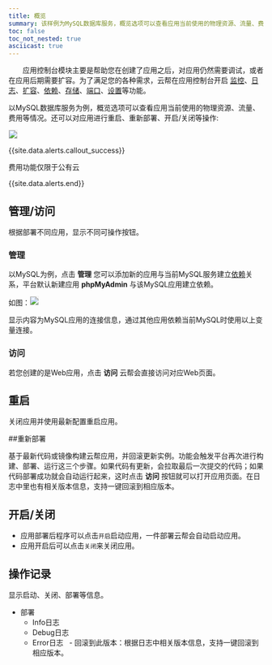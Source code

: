```yaml
---
title: 概览
summary: 该样例为MySQL数据库服务，概览选项可以查看应用当前使用的物理资源、流量、费用等情况。还可以对应用进行重启、重新部署、开启/关闭等操作。
toc: false
toc_not_nested: true
asciicast: true
---
```


<div id="toc"></div>

&emsp;&emsp;应用控制台模块主要是帮助您在创建了应用之后，对应用仍然需要调试，或者在应用后期需要扩容。为了满足您的各种需求，云帮在应用控制台开启 [监控](myapp-platform-monitor.html)、[日志](myapp-platform-logs.html)、[扩容](myapp-platform-capacity.html)、[依赖](myapp-platform-reliance.html)、[存储](myapp-platform-memory.html)、[端口](myapp-platform-port.html)、[设置](myapp-platform-settings.html)等功能。

以MySQL数据库服务为例，概览选项可以查看应用当前使用的物理资源、流量、费用等情况。还可以对应用进行重启、重新部署、开启/关闭等操作:

<img src="https://static.goodrain.com/images/acp/docs/user-docs/myapps/myapp-platform-overview-1.png" style="border:1px solid #eee;max-width:100%" />

{{site.data.alerts.callout_success}}

费用功能仅限于公有云

{{site.data.alerts.end}}

## 管理/访问

根据部署不同应用，显示不同可操作按钮。

### 管理

以MySQL为例，点击 **管理** 您可以添加新的应用与当前MySQL服务建立[依赖](myapp-platform-reliance.html)关系，平台默认新建应用 **phpMyAdmin** 与该MySQL应用建立依赖。

如图：<img src="https://static.goodrain.com/images/acp/docs/user-docs/myapps/myapp-platform-overview-2.png" style="border:1px solid #eee;max-width:100%" />

显示内容为MySQL应用的连接信息，通过其他应用依赖当前MySQL时使用以上变量连接。

### 访问

若您创建的是Web应用，点击 **访问** 云帮会直接访问对应Web页面。

## 重启

关闭应用并使用最新配置重启应用。

##重新部署

基于最新代码或镜像构建云帮应用，并回滚更新实例。功能会触发平台再次进行构建、部署、运行这三个步骤。如果代码有更新，会拉取最后一次提交的代码；如果代码部署成功就会自动运行起来，这时点击 **访问** 按钮就可以打开应用页面。在日志中里也有相关版本信息，支持一键回滚到相应版本。

## 开启/关闭

   - 应用部署后程序可以点击`开启`启动应用，一件部署云帮会自动启动应用。
   - 应用开启后可以点击`关闭`来关闭应用。

## 操作记录

显示启动、关闭、部署等信息。

   - 部署
        - Info日志
        - Debug日志
        - Error日志
   - 回滚到此版本：根据日志中相关版本信息，支持一键回滚到相应版本。
